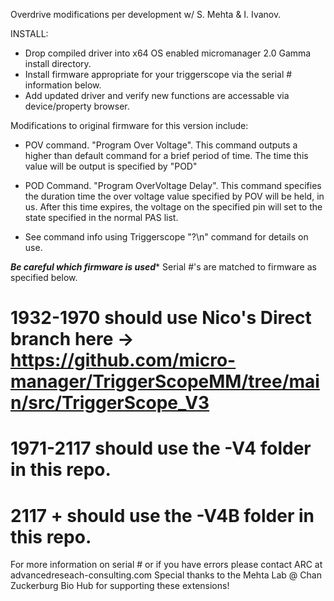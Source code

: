 Overdrive modifications per development w/ S. Mehta & I. Ivanov. 

INSTALL:
- Drop compiled driver into x64 OS enabled micromanager 2.0 Gamma install directory. 
- Install firmware appropriate for your triggerscope via the serial # information below. 
- Add updated driver and verify new functions are accessable via device/property browser. 

Modifications to original firmware for this version include:
 - POV command. "Program Over Voltage". 
	This command outputs a higher than default command for a brief period of time.
	The time this value will be output is specified by "POD"
 - POD Command. "Program OverVoltage Delay".
	This command specifies the duration time the over voltage value specified by POV will be held, in us. 
	After this time expires, the voltage on the specified pin will set to the state specified in the normal PAS list. 

 - See command info using Triggerscope "?\n" command for details on use. 

***Be careful which firmware is used****
Serial #'s are matched to firmware as specified below. 

# 1932-1970 should use Nico's Direct branch here -> https://github.com/micro-manager/TriggerScopeMM/tree/main/src/TriggerScope_V3
# 1971-2117 should use the -V4 folder in this repo.
# 2117 + should use the -V4B folder in this repo. 

For more information on serial # or if you have errors please contact ARC at advancedreseach-consulting.com
Special thanks to the Mehta Lab @ Chan Zuckerburg Bio Hub for supporting these extensions! 
